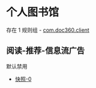 # 个人图书馆

存在 1 规则组 - [com.doc360.client](/src/apps/com.doc360.client.ts)

## 阅读-推荐-信息流广告

默认禁用

- [快照-0](https://i.gkd.li/import/13485051)
